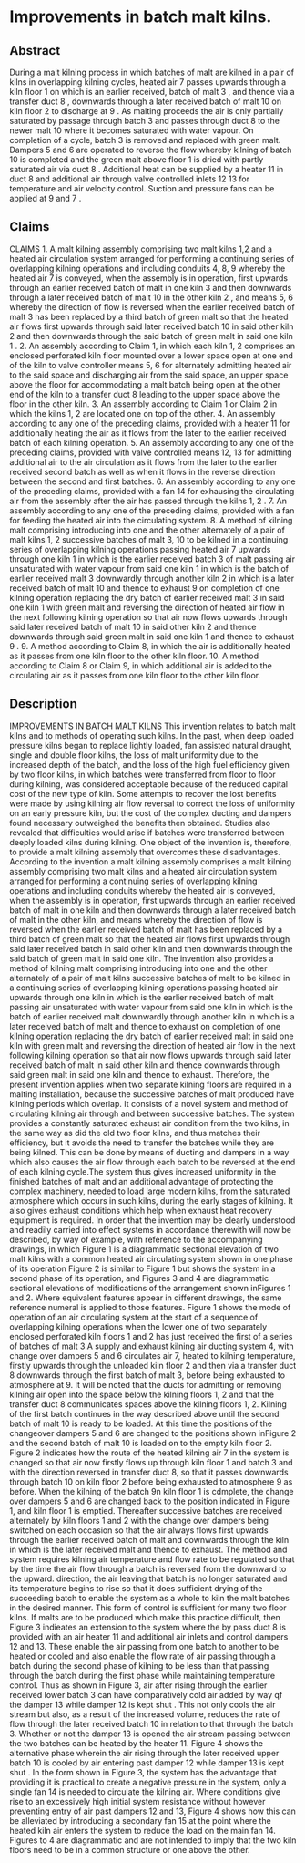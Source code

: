 # Improvements in batch malt kilns.

## Abstract
During a malt kilning process in which batches of malt are kilned in a pair of kilns in overlapping kilning cycles, heated air 7 passes upwards through a kiln floor 1 on which is an earlier received, batch of malt 3 , and thence via a transfer duct 8 , downwards through a later received batch of malt 10 on kiln floor 2 to discharge at 9 . As malting proceeds the air is only partially saturated by passage through batch 3 and passes through duct 8 to the newer malt 10 where it becomes saturated with water vapour. On completion of a cycle, batch 3 is removed and replaced with green malt. Dampers 5 and 6 are operated to reverse the flow whereby kilning of batch 10 is completed and the green malt above floor 1 is dried with partly saturated air via duct 8 . Additional heat can be supplied by a heater 11 in duct 8 and additional air through valve controlled inlets 12 13 for temperature and air velocity control. Suction and pressure fans can be applied at 9 and 7 .

## Claims
CLAIMS 1. A malt kilning assembly comprising two malt kilns 1,2 and a heated air circulation system arranged for performing a continuing series of overlapping kilning operations and including conduits 4, 8, 9 whereby the heated air 7 is conveyed, when the assembly is in operation, first upwards through an earlier received batch of malt in one kiln 3 and then downwards through a later received batch of malt 10 in the other kiln 2 , and means 5, 6 whereby the direction of flow is reversed when the earlier received batch of malt 3 has been replaced by a third batch of green malt so that the heated air flows first upwards through said later received batch 10 in said other kiln 2 and then downwards through the said batch of green malt in said one kiln 1 . 2. An assembly according to Claim 1, in which each kiln 1, 2 comprises an enclosed perforated kiln floor mounted over a lower space open at one end of the kiln to valve controller means 5, 6 for alternately admitting heated air to the said space and discharging air from the said space, an upper space above the floor for accommodating a malt batch being open at the other end of the kiln to a transfer duct 8 leading to the upper space above the floor in the other kiln. 3. An assembly according to Claim 1 or Claim 2 in which the kilns 1, 2 are located one on top of the other. 4. An assembly according to any one of the preceding claims, provided with a heater 11 for additionally heating the air as it flows from the later to the earlier received batch of each kilning operation. 5. An assembly according to any one of the preceding claims, provided with valve controlled means 12, 13 for admitting additional air to the air circulation as it flows from the later to the earlier received second batch as well as when it flows in the reverse direction between the second and first batches. 6. An assembly according to any one of the preceding claims, provided with a fan 14 for exhausing the circulating air from the assembly after the air has passed through the kilns 1, 2 . 7. An assembly according to any one of the preceding claims, provided with a fan for feeding the heated air into the circulating system. 8. A method of kilning malt comprising introducing into one and the other alternately of a pair of malt kilns 1, 2 successive batches of malt 3, 10 to be kilned in a continuing series of overlapping kilning operations passing heated air 7 upwards through one kiln 1 in which is the earlier received batch 3 of malt passing air unsaturated with water vapour from said one kiln 1 in which is the batch of earlier received malt 3 downwardly through another kiln 2 in which is a later received batch of malt 10 and thence to exhaust 9 on completion of one kilning operation replacing the dry batch of earlier received malt 3 in said one kiln 1 with green malt and reversing the direction of heated air flow in the next following kilning operation so that air now flows upwards through said later received batch of malt 10 in said other kiln 2 and thence downwards through said green malt in said one kiln 1 and thence to exhaust 9 . 9. A method according to Claim 8, in which the air is additionally heated as it passes from one kiln floor to the other kiln floor. 10. A method according to Claim 8 or Claim 9, in which additional air is added to the circulating air as it passes from one kiln floor to the other kiln floor.

## Description
IMPROVEMENTS IN BATCH MALT KILNS This invention relates to batch malt kilns and to methods of operating such kilns. In the past, when deep loaded pressure kilns began to replace lightly loaded, fan assisted natural draught, single and double floor kilns, the loss of malt uniformity due to the increased depth of the batch, and the loss of the high fuel efficiency given by two floor kilns, in which batches were transferred from floor to floor during kilning, was considered acceptable because of the reduced capital cost of the new type of kiln. Some attempts to recover the lost benefits were made by using kilning air flow reversal to correct the loss of uniformity on an early pressure kiln, but the cost of the complex ducting and dampers found necessary outweighed the benefits then obtained. Studies also revealed that difficulties would arise if batches were transferred between deeply loaded kilns during kilning. One object of the invention is, therefore, to provide a malt kilning assembly that overcomes these disadvantages. According to the invention a malt kilning assembly comprises a malt kilning assembly comprising two malt kilns and a heated air circulation system arranged for performing a continuing series of overlapping kilning operations and including conduits whereby the heated air is conveyed, when the assembly is in operation, first upwards through an earlier received batch of malt in one kiln and then downwards through a later received batch of malt in the other kiln, and means whereby the direction of flow is reversed when the earlier received batch of malt has been replaced by a third batch of green malt so that the heated air flows first upwards through said later received batch in said other kiln and then downwards through the said batch of green malt in said one kiln. The invention also provides a method of kilning malt comprising introducing into one and the other alternately of a pair of malt kilns successive batches of malt to be kilned in a continuing series of overlapping kilning operations passing heated air upwards through one kiln in which is the earlier received batch of malt passing air unsaturated with water vapour from said one kiln in which is the batch of earlier received malt downwardly through another kiln in which is a later received batch of malt and thence to exhaust on completion of one kilning operation replacing the dry batch of earlier received malt in said one kiln with green malt and reversing the direction of heated air flow in the next following kilning operation so that air now flows upwards through said later received batch of malt in said other kiln and thence downwards through said green malt in said one kiln and thence to exhaust. Therefore, the present invention applies when two separate kilning floors are required in a malting installation, because the successive batches of malt produced have kilning periods which overlap. It consists of a novel system and method of circulating kilning air through and between successive batches. The system provides a constantly saturated exhaust air condition from the two kilns, in the same way as did the old two floor kilns, and thus matches their efficiency, but it avoids the need to transfer the batches while they are being kilned. This can be done by means of ducting and dampers in a way which also causes the air flow through each batch to be reversed at the end of each kilning cycle.The system thus gives increased uniformity in the finished batches of malt and an additional advantage of protecting the complex machinery, needed to load large modern kilns, from the saturated atmosphere which occurs in such kilns, during the early stages of kilning. It also gives exhaust conditions which help when exhaust heat recovery equipment is required. In order that the invention may be clearly understood and readily carried into effect systems in accordance therewith will now be described, by way of example, with reference to the accompanying drawings, in which Figure 1 is a diagrammatic sectional elevation of two malt kilns with a common heated air circulating system shown in one phase of its operation Figure 2 is similar to Figure 1 but shows the system in a second phase of its operation, and Figures 3 and 4 are diagrammatic sectional elevations of modifications of the arrangement shown inFigures 1 and 2. Where equivalent features appear in different drawings, the same reference numeral is applied to those features. Figure 1 shows the mode of operation of an air circulating system at the start of a sequence of overlapping kilning operations when the lower one of two separately enclosed perforated kiln floors 1 and 2 has just received the first of a series of batches of malt 3.A supply and exhaust kilning air ducting system 4, with change over dampers 5 and 6 circulates air 7, heated to kilning temperature, firstly upwards through the unloaded kiln floor 2 and then via a transfer duct 8 downwards through the first batch of malt 3, before being exhausted to atmosphere at 9. It will be noted that the ducts for admitting or removing kilning air open into the space below the kilning floors 1, 2 and that the transfer duct 8 communicates spaces above the kilning floors 1, 2. Kilning of the first batch continues in the way described above until the second batch of malt 10 is ready to be loaded. At this time the positions of the changeover dampers 5 and 6 are changed to the positions shown inFigure 2 and the second batch of malt 10 is loaded on to the empty kiln floor 2. Figure 2 indicates how the route of the heated kilning air 7 in the system is changed so that air now firstly flows up through kiln floor 1 and batch 3 and with the direction reversed in transfer duct 8, so that it passes downwards through batch 10 on kiln floor 2 before being exhausted to atmosphere 9 as before. When the kilning of the batch 9n kiln floor 1 is cdmplete, the change over dampers 5 and 6 are changed back to the position indicated in Figure 1, and kiln floor 1 is emptied. Thereafter successive batches are received alternately by kiln floors 1 and 2 with the change over dampers being switched on each occasion so that the air always flows first upwards through the earlier received batch of malt and downwards through the kiln in which is the later received malt and thence to exhaust. The method and system requires kilning air temperature and flow rate to be regulated so that by the time the air flow through a batch is reversed from the downward to the upward. direction, the air leaving that batch is no longer saturated and its temperature begins to rise so that it does sufficient drying of the succeeding batch to enable the system as a whole to kiln the malt batches in the desired manner. This form of control is sufficient for many two floor kilns. If malts are to be produced which make this practice difficult, then Figure 3 indieates an extension to the system where the by pass duct 8 is provided with an air heater 11 and additional air inlets and control dampers 12 and 13. These enable the air passing from one batch to another to be heated or cooled and also enable the flow rate of air passing through a batch during the second phase of kilning to be less than that passing through the batch during the first phase while maintaining temperature control. Thus as shown in Figure 3, air after rising through the earlier received lower batch 3 can have comparatively cold air added by way qf the damper 13 while damper 12 is kept shut . This not only cools the air stream but also, as a result of the increased volume, reduces the rate of flow through the later received batch 10 in relation to that through the batch 3. Whether or not the damper 13 is opened the air stream passing between the two batches can be heated by the heater 11. Figure 4 shows the alternative phase wherein the air rising through the later received upper batch 10 is cooled by air entering past damper 12 while damper 13 is kept shut . In the form shown in Figure 3, the system has the advantage that providing it is practical to create a negative pressure in the system, only a single fan 14 is needed to circulate the kilning air. Where conditions give rise to an excessively high initial system resistance without however preventing entry of air past dampers 12 and 13, Figure 4 shows how this can be alleviated by introducing a secondary fan 15 at the point where the heated kiln air enters the system to reduce the load on the main fan 14. Figures to 4 are diagrammatic and are not intended to imply that the two kiln floors need to be in a common structure or one above the other.